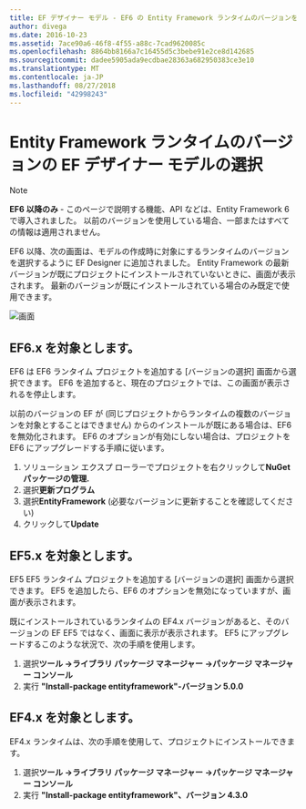 ```yaml
---
title: EF デザイナー モデル - EF6 の Entity Framework ランタイムのバージョンを選択します。
author: divega
ms.date: 2016-10-23
ms.assetid: 7ace90a6-46f8-4f55-a88c-7cad9620085c
ms.openlocfilehash: 8864bb8166a7c16455d5c3bebe91e2ce8d142685
ms.sourcegitcommit: dadee5905ada9ecdbae28363a682950383ce3e10
ms.translationtype: MT
ms.contentlocale: ja-JP
ms.lasthandoff: 08/27/2018
ms.locfileid: "42998243"
---
```

# <a name="selecting-entity-framework-runtime-version-for-ef-designer-models"></a>Entity Framework ランタイムのバージョンの EF デザイナー モデルの選択
> [!NOTE]
> **EF6 以降のみ** - このページで説明する機能、API などは、Entity Framework 6 で導入されました。 以前のバージョンを使用している場合、一部またはすべての情報は適用されません。

EF6 以降、次の画面は、モデルの作成時に対象にするランタイムのバージョンを選択するように EF Designer に追加されました。 Entity Framework の最新バージョンが既にプロジェクトにインストールされていないときに、画面が表示されます。 最新のバージョンが既にインストールされている場合のみ既定で使用できます。

![画面](~/ef6/media/screen.png)


## <a name="targeting-ef6x"></a>EF6.x を対象とします。

EF6 は EF6 ランタイム プロジェクトを追加する [バージョンの選択] 画面から選択できます。 EF6 を追加すると、現在のプロジェクトでは、この画面が表示されるを停止します。

以前のバージョンの EF が (同じプロジェクトからランタイムの複数のバージョンを対象とすることはできません) からのインストールが既にある場合は、EF6 を無効化されます。 EF6 のオプションが有効にしない場合は、プロジェクトを EF6 にアップグレードする手順に従います。

1.  ソリューション エクスプ ローラーでプロジェクトを右クリックして**NuGet パッケージの管理.**
2.  選択**更新プログラム**
3.  選択**EntityFramework** (必要なバージョンに更新することを確認してください)
4.  クリックして**Update**

 

## <a name="targeting-ef5x"></a>EF5.x を対象とします。

EF5 EF5 ランタイム プロジェクトを追加する [バージョンの選択] 画面から選択できます。 EF5 を追加したら、EF6 のオプションを無効になっていますが、画面が表示されます。

既にインストールされているランタイムの EF4.x バージョンがあると、そのバージョンの EF EF5 ではなく、画面に表示が表示されます。 EF5 にアップグレードするこのような状況で、次の手順を使用します。

1.  選択**ツール -&gt;ライブラリ パッケージ マネージャー -&gt;パッケージ マネージャー コンソール**
2.  実行 **"Install-package entityframework"-バージョン 5.0.0**

 

## <a name="targeting-ef4x"></a>EF4.x を対象とします。

EF4.x ランタイムは、次の手順を使用して、プロジェクトにインストールできます。

1.  選択**ツール -&gt;ライブラリ パッケージ マネージャー -&gt;パッケージ マネージャー コンソール**
2.  実行 **"Install-package entityframework"、バージョン 4.3.0**
